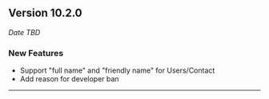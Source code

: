 
## Version 10.2.0
_Date TBD_

### New Features
* Support "full name" and "friendly name" for Users/Contact
* Add reason for developer ban

---
